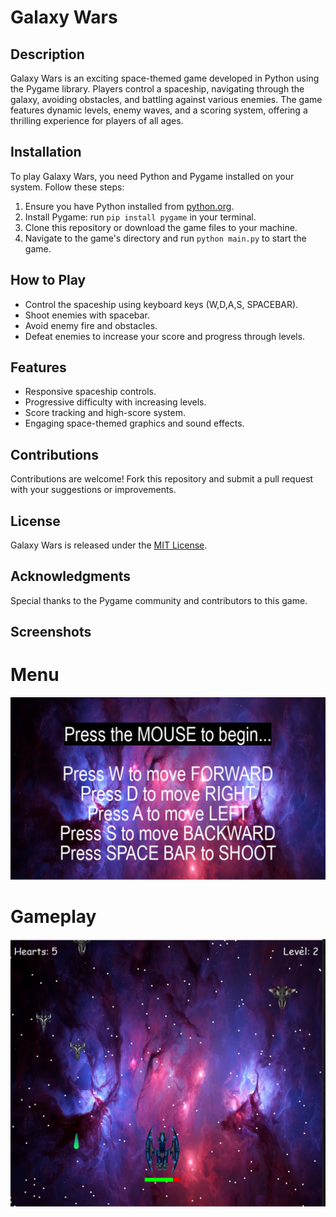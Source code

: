 # Galaxy Wars

## Description
Galaxy Wars is an exciting space-themed game developed in Python using the Pygame library. Players control a spaceship, navigating through the galaxy, avoiding obstacles, and battling against various enemies. The game features dynamic levels, enemy waves, and a scoring system, offering a thrilling experience for players of all ages.

## Installation
To play Galaxy Wars, you need Python and Pygame installed on your system. Follow these steps:

1. Ensure you have Python installed from [python.org](https://www.python.org/).
2. Install Pygame: run `pip install pygame` in your terminal.
3. Clone this repository or download the game files to your machine.
4. Navigate to the game's directory and run `python main.py` to start the game.

## How to Play
- Control the spaceship using keyboard keys (W,D,A,S, SPACEBAR).
- Shoot enemies with spacebar.
- Avoid enemy fire and obstacles.
- Defeat enemies to increase your score and progress through levels.

## Features
- Responsive spaceship controls.
- Progressive difficulty with increasing levels.
- Score tracking and high-score system.
- Engaging space-themed graphics and sound effects.

## Contributions
Contributions are welcome! Fork this repository and submit a pull request with your suggestions or improvements.

## License
Galaxy Wars is released under the [MIT License](https://opensource.org/licenses/MIT).

## Acknowledgments
Special thanks to the Pygame community and contributors to this game.

## Screenshots
# Menu
![Alt text](menu.png)

# Gameplay
![Alt text](gameplay.png)
